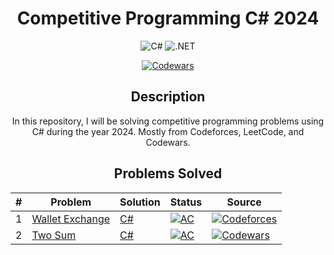 <div align="center">

# Competitive Programming C# 2024

![C#](https://img.shields.io/badge/C%23-239120?style=for-the-badge&logo=c-sharp&logoColor=white)
![.NET](https://img.shields.io/badge/.NET-512BD4?style=for-the-badge&logo=.net&logoColor=white)

[![Codewars](https://www.codewars.com/users/jamerrq/badges/micro)](https://www.codewars.com/users/jamerrq)

## Description

In this repository, I will be solving competitive programming problems using C#
during the year 2024. Mostly from Codeforces, LeetCode, and Codewars.

## Problems Solved

| # | Problem | Solution | Status | Source |
|---|---------|----------|--------|--------|
| 1 | [Wallet Exchange](https://codeforces.com/contest/1919/problem/A) | [C#](src/Codeforces/Wallet%20Exchange/Program.cs) | [![AC](https://img.shields.io/badge/Accepted-44CC11?style=for-the-badge)](https://codeforces.com/contest/1919/submission/244600013) | [![Codeforces](https://img.shields.io/badge/-Codeforces-1F8ACB?style=for-the-badge&logo=codeforces&logoColor=white)](https://codeforces.com/) |
| 2 | [Two Sum](https://www.codewars.com/kata/52c31f8e6605bcc646000082/train/csharp) | [C#](src/Codewars/Two%20Sum/Solution.cs) | [![AC](https://img.shields.io/badge/Accepted-44CC11?style=for-the-badge)](https://www.codewars.com/kata/reviews/57b5f29c8a36ac1d46000f7c/groups/65bd4028e0564e00014490ff) | [![Codewars](https://img.shields.io/badge/-Codewars-B1361E?style=for-the-badge&logo=codewars&logoColor=white)](https://www.codewars.com/) |

</div>
